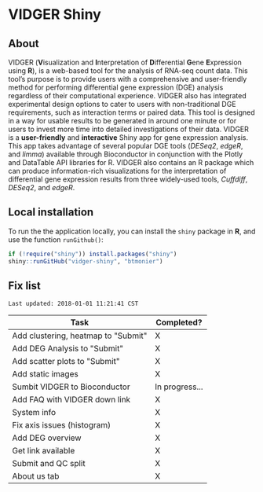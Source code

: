 # VIDGER Shiny

## About
VIDGER (**V**isualization and **I**nterpretation of **D**ifferential **G**ene **E**xpression using **R**), is a web-based tool for the analysis of RNA-seq count data. This tool’s purpose is to provide users with a comprehensive and user-friendly method for performing differential gene expression (DGE) analysis regardless of their computational experience. VIDGER also has integrated experimental design options to cater to users with non-traditional DGE requirements, such as interaction terms or paired data. This tool is designed in a way for usable results to be generated in around one minute or for users to invest more time into detailed investigations of their data. VIDGER is a **user-friendly** and **interactive** Shiny app for gene expression analysis. This app takes advantage of several popular DGE tools (*DESeq2*, *edgeR*, and *limma*) available through Bioconductor in conjunction with the Plotly and DataTable API libraries for R. VIDGER also contains an R package which can produce information-rich visualizations for the interpretation of differential gene expression results from three widely-used tools, *Cuffdiff*, *DESeq2*, and *edgeR*.

## Local installation
To run the the application locally, you can install the `shiny` package in **R**, and use the function `runGithub()`:

``` r
if (!require("shiny")) install.packages("shiny")
shiny::runGitHub("vidger-shiny", "btmonier")
```

## Fix list

```
Last updated: 2018-01-01 11:21:41 CST
```

| Task                                | Completed?     |
|-------------------------------------|----------------|
| Add clustering, heatmap to "Submit" | X              |
| Add DEG Analysis to "Submit"        | X              |
| Add scatter plots to "Submit"       | X              |
| Add static images                   | X              |
| Sumbit VIDGER to Bioconductor       | In progress... |
| Add FAQ with VIDGER down link       | X              |
| System info                         | X              |
| Fix axis issues (histogram)         | X              |
| Add DEG overview                    | X              |
| Get link available                  | X              |
| Submit and QC split                 | X              |
| About us tab                        | X              |